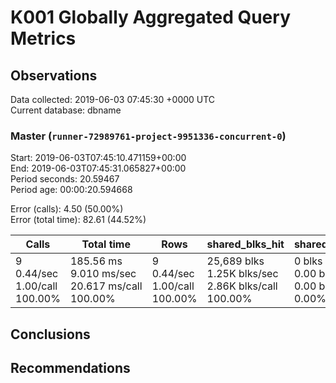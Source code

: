 # K001 Globally Aggregated Query Metrics

## Observations ##
Data collected: 2019-06-03 07:45:30 +0000 UTC  
Current database: dbname  



### Master (`runner-72989761-project-9951336-concurrent-0`) ###
Start: 2019-06-03T07:45:10.471159+00:00  
End: 2019-06-03T07:45:31.065827+00:00  
Period seconds: 20.59467  
Period age: 00:00:20.594668  

Error (calls): 4.50 (50.00%)  
Error (total time): 82.61 (44.52%)

| Calls | Total&nbsp;time | Rows | shared_blks_hit | shared_blks_read | shared_blks_dirtied | shared_blks_written | blk_read_time | blk_write_time | kcache_reads | kcache_writes | kcache_user_time_ms | kcache_system_time |
|-------|------------|------|-----------------|------------------|---------------------|---------------------|---------------|----------------|--------------|---------------|---------------------|--------------------|
|9<br/>0.44/sec<br/>1.00/call<br/>100.00% |185.56&nbsp;ms<br/>9.010&nbsp;ms/sec<br/>20.617&nbsp;ms/call<br/>100.00% |9<br/>0.44/sec<br/>1.00/call<br/>100.00% |25,689&nbsp;blks<br/>1.25K&nbsp;blks/sec<br/>2.86K&nbsp;blks/call<br/>100.00% |0&nbsp;blks<br/>0.00&nbsp;blks/sec<br/>0.00&nbsp;blks/call<br/>0.00% |0&nbsp;blks<br/>0.00&nbsp;blks/sec<br/>0.00&nbsp;blks/call<br/>0.00% |0&nbsp;blks<br/>0.00&nbsp;blks/sec<br/>0.00&nbsp;blks/call<br/>0.00% |0.00&nbsp;ms<br/>0.000&nbsp;ms/sec<br/>0.000&nbsp;ms/call<br/>0.00% |0.00&nbsp;ms<br/>0.000&nbsp;ms/sec<br/>0.000&nbsp;ms/call<br/>0.00% |0.00&nbsp;bytes<br/>0.00&nbsp;bytes/sec<br/>0.00&nbsp;bytes/call<br/>0.00% |0.00&nbsp;bytes<br/>0.00&nbsp;bytes/sec<br/>0.00&nbsp;bytes/call<br/>0.00% |0.00&nbsp;ms<br/>0.000&nbsp;ms/sec<br/>0.000&nbsp;ms/call<br/>0.00% |0.00&nbsp;ms<br/>0.000&nbsp;ms/sec<br/>0.000&nbsp;ms/call<br/>0.00%|





## Conclusions ##


## Recommendations ##

